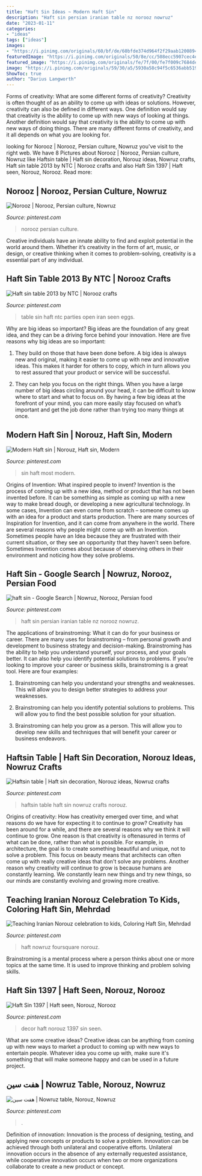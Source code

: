 ```yaml
---
title: "Haft Sin Ideas ~ Modern Haft Sin"
description: "Haft sin persian iranian table nz norooz nowruz"
date: "2023-01-11"
categories:
- "ideas"
tags: ["ideas"]
images:
- "https://i.pinimg.com/originals/60/bf/de/60bfde374d964f2f29aab1200894cae8.jpg"
featuredImage: "https://i.pinimg.com/originals/50/8e/cc/508ecc5907cec4e518ca1efdfadb0345.jpg"
featured_image: "https://i.pinimg.com/originals/fe/7f/00/fe7f009c7684ded5feec26bab511a7ca.jpg"
image: "https://i.pinimg.com/originals/59/30/a5/5930a58c94f5c6536abb5198242a72ed.jpg"
ShowToc: true
author: "Darius Langworth"
---
```



Forms of creativity: What are some different forms of creativity?
Creativity is often thought of as an ability to come up with ideas or solutions. However, creativity can also be defined in different ways. One definition would say that creativity is the ability to come up with new ways of looking at things. Another definition would say that creativity is the ability to come up with new ways of doing things. There are many different forms of creativity, and it all depends on what you are looking for.

	

		
looking for Norooz | Norooz, Persian culture, Nowruz you've visit to the right web. We have 8 Pictures about Norooz | Norooz, Persian culture, Nowruz like Haftsin table | Haft sin decoration, Norouz ideas, Nowruz crafts, Haft sin table 2013 by NTC | Norooz crafts and also Haft Sin 1397 | Haft seen, Norouz, Norooz. Read more:
		
    
## Norooz | Norooz, Persian Culture, Nowruz

<img loading=lazy src="https://i.pinimg.com/originals/fe/7f/00/fe7f009c7684ded5feec26bab511a7ca.jpg" onerror="this.onerror=null;this.src='https://tse2.mm.bing.net/th?id=OIP.yFQ7_BFjgwjd1jaiR8tm4QHaJ4&amp;pid=15.1';" alt="Norooz | Norooz, Persian culture, Nowruz">

_Source: pinterest.com_

>norooz persian culture. 

	

Creative individuals have an innate ability to find and exploit potential in the world around them. Whether it’s creativity in the form of art, music, or design, or creative thinking when it comes to problem-solving, creativity is a essential part of any individual.

    
## Haft Sin Table 2013 By NTC | Norooz Crafts

<img loading=lazy src="https://i.pinimg.com/originals/75/60/2b/75602bc362493aae74529fdfe1db9bb5.jpg" onerror="this.onerror=null;this.src='https://tse2.mm.bing.net/th?id=OIP.-WfUQApoiHXSxSe0uhP9WgHaE8&amp;pid=15.1';" alt="Haft sin table 2013 by NTC | Norooz crafts">

_Source: pinterest.com_

>table sin haft ntc parties open iran seen eggs. 

	

Why are big ideas so important?
Big ideas are the foundation of any great idea, and they can be a driving force behind your innovation. Here are five reasons why big ideas are so important:
1. They build on those that have been done before. A big idea is always new and original, making it easier to come up with new and innovative ideas. This makes it harder for others to copy, which in turn allows you to rest assured that your product or service will be successful.

2. They can help you focus on the right things. When you have a large number of big ideas circling around your head, it can be difficult to know where to start and what to focus on. By having a few big ideas at the forefront of your mind, you can more easily stay focused on what’s important and get the job done rather than trying too many things at once.

    
## Modern Haft Sin | Norouz, Haft Sin, Modern

<img loading=lazy src="https://i.pinimg.com/originals/56/b0/7e/56b07efeb21d7e35d115c75b00b8f49a.jpg" onerror="this.onerror=null;this.src='https://tse2.mm.bing.net/th?id=OIP.77g7vdKa1lyxikptdZpqLgHaHa&amp;pid=15.1';" alt="Modern Haft sin | Norouz, Haft sin, Modern">

_Source: pinterest.com_

>sin haft most modern. 

	

Origins of Invention: What inspired people to invent?
Invention is the process of coming up with a new idea, method or product that has not been invented before. It can be something as simple as coming up with a new way to make bread dough, or developing a new agricultural technology. In some cases, Invention can even come from scratch – someone comes up with an idea for a product and starts production. There are many sources of Inspiration for Invention, and it can come from anywhere in the world.
There are several reasons why people might come up with an Invention. Sometimes people have an Idea because they are frustrated with their current situation, or they see an opportunity that they haven't seen before. Sometimes Invention comes about because of observing others in their environment and noticing how they solve problems.

    
## Haft Sin - Google Search | Nowruz, Norooz, Persian Food

<img loading=lazy src="https://i.pinimg.com/originals/60/bf/de/60bfde374d964f2f29aab1200894cae8.jpg" onerror="this.onerror=null;this.src='https://tse3.mm.bing.net/th?id=OIP.oRi05WNrEdDGr0c9F-M5rgHaE3&amp;pid=15.1';" alt="haft sin - Google Search | Nowruz, Norooz, Persian food">

_Source: pinterest.com_

>haft sin persian iranian table nz norooz nowruz. 

	

The applications of brainstroming: What it can do for your business or career.
There are many uses for brainstroming – from personal growth and development to business strategy and decision-making. Brainstroming has the ability to help you understand yourself, your process, and your goals better. It can also help you identify potential solutions to problems.
If you're looking to improve your career or business skills, brainstroming is a great tool. Here are four examples:

1) Brainstroming can help you understand your strengths and weaknesses. This will allow you to design better strategies to address your weaknesses.

2) Brainstroming can help you identify potential solutions to problems. This will allow you to find the best possible solution for your situation.

3) Brainstroming can help you grow as a person. This will allow you to develop new skills and techniques that will benefit your career or business endeavors.

    
## Haftsin Table | Haft Sin Decoration, Norouz Ideas, Nowruz Crafts

<img loading=lazy src="https://i.pinimg.com/originals/c7/64/f1/c764f17303e3f290ee6f4c231447b466.jpg" onerror="this.onerror=null;this.src='https://tse4.mm.bing.net/th?id=OIP.iJPVQE4rNrScxHu8WxnxJgHaHY&amp;pid=15.1';" alt="Haftsin table | Haft sin decoration, Norouz ideas, Nowruz crafts">

_Source: pinterest.com_

>haftsin table haft sin nowruz crafts norouz. 

	

Origins of creativity: How has creativity emerged over time, and what reasons do we have for expecting it to continue to grow?
Creativity has been around for a while, and there are several reasons why we think it will continue to grow. One reason is that creativity is oftenasured in terms of what can be done, rather than what is possible. For example, in architecture, the goal is to create something beautiful and unique, not to solve a problem. This focus on beauty means that architects can often come up with really creative ideas that don't solve any problems. Another reason why creativity will continue to grow is because humans are constantly learning. We constantly learn new things and try new things, so our minds are constantly evolving and growing more creative.

    
## Teaching Iranian Norouz Celebration To Kids, Coloring Haft Sin, Mehrdad

<img loading=lazy src="https://i.pinimg.com/originals/59/30/a5/5930a58c94f5c6536abb5198242a72ed.jpg" onerror="this.onerror=null;this.src='https://tse3.mm.bing.net/th?id=OIP.v3yoPvirYteyzc-BTXXzqQHaMV&amp;pid=15.1';" alt="Teaching Iranian Norouz celebration to kids, Coloring Haft Sin, Mehrdad">

_Source: pinterest.com_

>haft nowruz foursquare norouz. 

	

Brainstroming is a mental process where a person thinks about one or more topics at the same time. It is used to improve thinking and problem solving skills.

    
## Haft Sin 1397 | Haft Seen, Norouz, Norooz

<img loading=lazy src="https://i.pinimg.com/originals/50/8e/cc/508ecc5907cec4e518ca1efdfadb0345.jpg" onerror="this.onerror=null;this.src='https://tse1.mm.bing.net/th?id=OIP.wKXzN6CHiPnHRcYpnrcfmgHaHa&amp;pid=15.1';" alt="Haft Sin 1397 | Haft seen, Norouz, Norooz">

_Source: pinterest.com_

>decor haft norouz 1397 sin seen. 

	

What are some creative ideas?
Creative ideas can be anything from coming up with new ways to market a product to coming up with new ways to entertain people. Whatever idea you come up with, make sure it's something that will make someone happy and can be used in a future project.

    
## هفت سين | Nowruz Table, Norouz, Nowruz

<img loading=lazy src="https://i.pinimg.com/originals/55/c1/69/55c169f14553ebb149e5c00c649a1799.jpg" onerror="this.onerror=null;this.src='https://tse2.mm.bing.net/th?id=OIP.5FLCDxa5mMPBJfsnSbb5gwHaFj&amp;pid=15.1';" alt="هفت سين | Nowruz table, Norouz, Nowruz">

_Source: pinterest.com_

>. 

	

Definition of innovation:
Innovation is the process of designing, testing, and applying new concepts or products to solve a problem. Innovation can be achieved through both unilateral and cooperative efforts. Unilateral innovation occurs in the absence of any externally requested assistance, while cooperative innovation occurs when two or more organizations collaborate to create a new product or concept.

